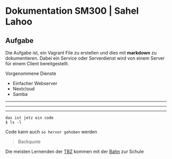# Dokumentation SM300 | Sahel Lahoo
## Aufgabe
Die Aufgabe ist, ein Vagrant File zu erstellen und dies mit **markdown** zu dokumentieren.
Dabei ein Service oder Serverdienst wird von einem Server für einem Client bereitgestellt.

Vorgenommene Dienste

* Einfacher Webserver
* Nextcloud
* Samba

---
---
---

```
das ist jetz ein code
$ ls -l

```

Code kann auch `so hervor gehoben` werden

> Backquote


[1]: http://sbb.ch "sbb"
[2]: http://tbz.ch "Technischen Berufsschule Zürich"

Die meisten Lernenden der [TBZ][2] kommen mit der [Bahn][2] zur Schule
